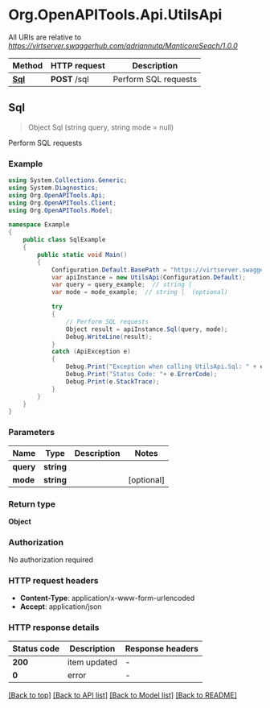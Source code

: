 # Org.OpenAPITools.Api.UtilsApi

All URIs are relative to *https://virtserver.swaggerhub.com/adriannuta/ManticoreSeach/1.0.0*

Method | HTTP request | Description
------------- | ------------- | -------------
[**Sql**](UtilsApi.md#sql) | **POST** /sql | Perform SQL requests



## Sql

> Object Sql (string query, string mode = null)

Perform SQL requests

### Example

```csharp
using System.Collections.Generic;
using System.Diagnostics;
using Org.OpenAPITools.Api;
using Org.OpenAPITools.Client;
using Org.OpenAPITools.Model;

namespace Example
{
    public class SqlExample
    {
        public static void Main()
        {
            Configuration.Default.BasePath = "https://virtserver.swaggerhub.com/adriannuta/ManticoreSeach/1.0.0";
            var apiInstance = new UtilsApi(Configuration.Default);
            var query = query_example;  // string | 
            var mode = mode_example;  // string |  (optional) 

            try
            {
                // Perform SQL requests
                Object result = apiInstance.Sql(query, mode);
                Debug.WriteLine(result);
            }
            catch (ApiException e)
            {
                Debug.Print("Exception when calling UtilsApi.Sql: " + e.Message );
                Debug.Print("Status Code: "+ e.ErrorCode);
                Debug.Print(e.StackTrace);
            }
        }
    }
}
```

### Parameters


Name | Type | Description  | Notes
------------- | ------------- | ------------- | -------------
 **query** | **string**|  | 
 **mode** | **string**|  | [optional] 

### Return type

**Object**

### Authorization

No authorization required

### HTTP request headers

- **Content-Type**: application/x-www-form-urlencoded
- **Accept**: application/json

### HTTP response details
| Status code | Description | Response headers |
|-------------|-------------|------------------|
| **200** | item updated |  -  |
| **0** | error |  -  |

[[Back to top]](#)
[[Back to API list]](../README.md#documentation-for-api-endpoints)
[[Back to Model list]](../README.md#documentation-for-models)
[[Back to README]](../README.md)


